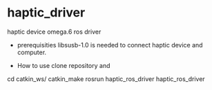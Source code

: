 # haptic_driver
haptic device omega.6 ros driver

* prerequisities
libsusb-1.0 is needed to connect haptic device and computer. 

* How to use
clone repository
and

cd catkin_ws/
catkin_make
rosrun haptic_ros_driver haptic_ros_driver

